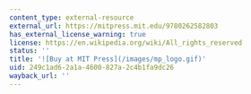 ```yaml
---
content_type: external-resource
external_url: https://mitpress.mit.edu/9780262582803
has_external_license_warning: true
license: https://en.wikipedia.org/wiki/All_rights_reserved
status: ''
title: '![Buy at MIT Press](/images/mp_logo.gif)'
uid: 249c1ad6-2a1a-4600-827a-2c4b1fa9dc26
wayback_url: ''
---
```

